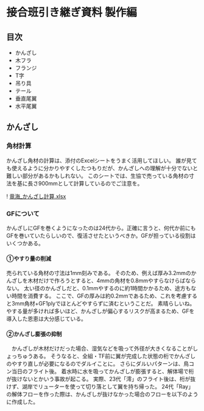 # 接合班引き継ぎ資料 製作編
## 目次
- かんざし
- 木フラ
- フランジ
- T字
- 吊り具
- テール
- 垂直尾翼
- 水平尾翼

## かんざし
### 角材計算
かんざし角材の計算は、添付のExcelシートをうまく活用してほしい。
誰が見ても使えるように分かりやすくしたつもりだが、かんざしへの理解が十分でないと難しい部分があるかもしれない。
このシートでは、生協で売っている角材の寸法を基に長さ900mmとして計算しているのでご注意を。

! [竜海_かんざし計算.xlsx](https://github.com/user-attachments/files/19748230/_.xlsx)


### GFについて
かんざしにGFを巻くようになったのは24代から。正確に言うと、何代か前にもGFを巻いていたらしいので、復活させたというべきか。GFが担っている役割はいくつかある。
#### ①やすり量の削減
売られている角材の寸法は1mm刻みである。
そのため、例えば厚み3.2mmのかんざしを木材だけで作ろうとすると、4mmの角材を0.8mmやすらなけらばならない。
太い径のかんざしだと、0.1mmやするのに約1時間かかるため、途方もない時間を消費する。
ここで、GFの厚みは約0.2mmであるため、これを考慮すると3mm角材+GF1plyでほとんどやすらずに済むということだ。
素晴らしいね。
やする量が多ければ多いほど、かんざしが偏心するリスクが高まるため、GFを導入した恩恵は大分感じている。
#### ②かんざし膨張の抑制
　かんざしが木材だけだった場合、湿気などを吸って外径が大きくなることがしょっちゅうある。
そうなると、全組・TF前に翼が完成した状態の桁でかんざしのやすり直しが必要になるのでダルイことに。
さらにダルいパターンは、鳥コン当日のフライト後。
着水時に水を吸ってかんざしが膨張すると、解体場で桁が抜けないとかいう事故が起こる。
実際、23代「澪」のフライト後は、桁が抜けず、湖岸でリューターを使って切り落として翼を持ち帰った。
24代「Ray」の解体フローを作った際は、かんざしが抜けなかった場合のフローを以下のように作成した。

## 
